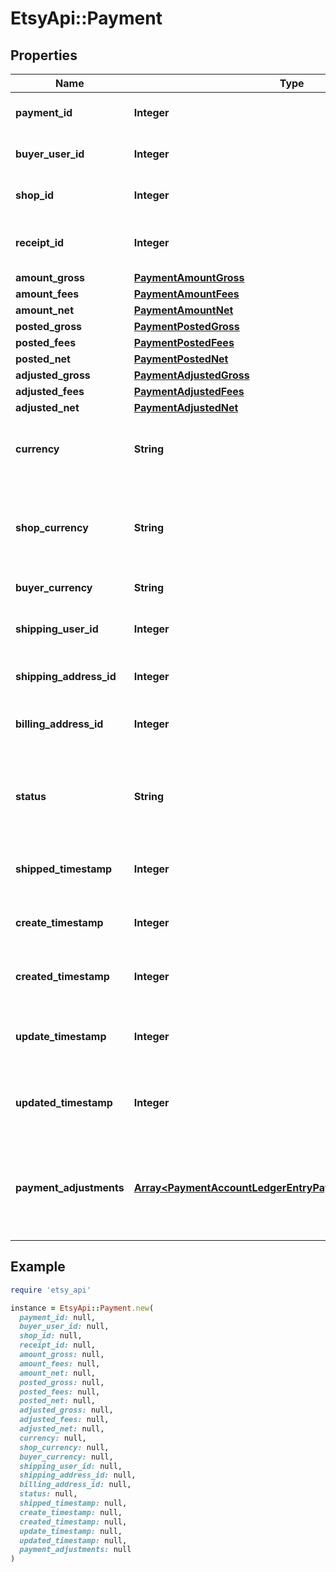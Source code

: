 # EtsyApi::Payment

## Properties

| Name | Type | Description | Notes |
| ---- | ---- | ----------- | ----- |
| **payment_id** | **Integer** | A unique numeric ID for a payment to a specific Etsy [shop](/documentation/reference#tag/Shop). | [optional] |
| **buyer_user_id** | **Integer** | The numeric ID for the [user](/documentation/reference#tag/User) who paid the purchase. | [optional] |
| **shop_id** | **Integer** | The unique positive non-zero numeric ID for an Etsy Shop. | [optional] |
| **receipt_id** | **Integer** | The numeric ID for the [receipt](/documentation/reference#tag/Shop-Receipt) associated to this transaction. | [optional] |
| **amount_gross** | [**PaymentAmountGross**](PaymentAmountGross.md) |  | [optional] |
| **amount_fees** | [**PaymentAmountFees**](PaymentAmountFees.md) |  | [optional] |
| **amount_net** | [**PaymentAmountNet**](PaymentAmountNet.md) |  | [optional] |
| **posted_gross** | [**PaymentPostedGross**](PaymentPostedGross.md) |  | [optional] |
| **posted_fees** | [**PaymentPostedFees**](PaymentPostedFees.md) |  | [optional] |
| **posted_net** | [**PaymentPostedNet**](PaymentPostedNet.md) |  | [optional] |
| **adjusted_gross** | [**PaymentAdjustedGross**](PaymentAdjustedGross.md) |  | [optional] |
| **adjusted_fees** | [**PaymentAdjustedFees**](PaymentAdjustedFees.md) |  | [optional] |
| **adjusted_net** | [**PaymentAdjustedNet**](PaymentAdjustedNet.md) |  | [optional] |
| **currency** | **String** | The ISO (alphabetic) code string for the payment&#39;s currency. | [optional] |
| **shop_currency** | **String** | The ISO (alphabetic) code for the shop&#39;s currency. The shop displays all prices in this currency by default. | [optional] |
| **buyer_currency** | **String** | The currency string of the buyer. | [optional] |
| **shipping_user_id** | **Integer** | The numeric ID of the user to which the seller ships the order. | [optional] |
| **shipping_address_id** | **Integer** | The numeric id identifying the shipping address. | [optional] |
| **billing_address_id** | **Integer** | The numeric ID identifying the billing address of the buyer. | [optional] |
| **status** | **String** | A string indicating the current status of the payment, most commonly \&quot;settled\&quot; or \&quot;authed\&quot;. | [optional] |
| **shipped_timestamp** | **Integer** | The transaction\\&#39;s shipping date and time, in epoch seconds. | [optional] |
| **create_timestamp** | **Integer** | The transaction\\&#39;s creation date and time, in epoch seconds. | [optional] |
| **created_timestamp** | **Integer** | The transaction\\&#39;s creation date and time, in epoch seconds. | [optional] |
| **update_timestamp** | **Integer** | The date and time of the last change to the payment adjustment in epoch seconds. | [optional] |
| **updated_timestamp** | **Integer** | The date and time of the last change to the payment adjustment in epoch seconds. | [optional] |
| **payment_adjustments** | [**Array&lt;PaymentAccountLedgerEntryPaymentAdjustmentsInner&gt;**](PaymentAccountLedgerEntryPaymentAdjustmentsInner.md) | List of refund objects on an Etsy Payments transaction. All monetary amounts are in USD pennies unless otherwise specified. | [optional] |

## Example

```ruby
require 'etsy_api'

instance = EtsyApi::Payment.new(
  payment_id: null,
  buyer_user_id: null,
  shop_id: null,
  receipt_id: null,
  amount_gross: null,
  amount_fees: null,
  amount_net: null,
  posted_gross: null,
  posted_fees: null,
  posted_net: null,
  adjusted_gross: null,
  adjusted_fees: null,
  adjusted_net: null,
  currency: null,
  shop_currency: null,
  buyer_currency: null,
  shipping_user_id: null,
  shipping_address_id: null,
  billing_address_id: null,
  status: null,
  shipped_timestamp: null,
  create_timestamp: null,
  created_timestamp: null,
  update_timestamp: null,
  updated_timestamp: null,
  payment_adjustments: null
)
```

